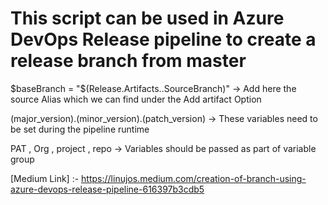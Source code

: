 # This script can be used in Azure DevOps Release pipeline to create a release branch from master
 
 $baseBranch = "$(Release.Artifacts.<add the source Alias>.SourceBranch)"    ->  Add here the source Alias which we can find under the Add artifact Option 

 (major_version).(minor_version).(patch_version)   ->  These variables need to be set during the pipeline runtime

PAT , Org , project , repo  ->  Variables should be passed as  part of variable group

[Medium Link] :- https://linujos.medium.com/creation-of-branch-using-azure-devops-release-pipeline-616397b3cdb5

